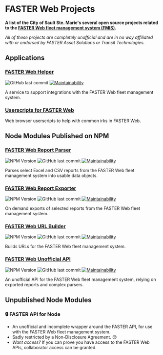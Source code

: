 # FASTER Web Projects

**A list of the City of Sault Ste. Marie's several open source projects related to the [FASTER Web fleet management system (FMIS)](https://fasterasset.com/products/fleet-management-software/).**

_All of these projects are completely unofficial and are in no way affiliated with or endorsed by FASTER Asset Solutions or Transit Technologies._

## Applications

### [FASTER Web Helper](https://github.com/cityssm/faster-web-helper)

![GitHub last commit](https://img.shields.io/github/last-commit/cityssm/faster-web-helper)
[![Maintainability](https://api.codeclimate.com/v1/badges/f30a366c800b38bd9eb7/maintainability)](https://codeclimate.com/github/cityssm/faster-web-helper/maintainability)

A service to support integrations with the FASTER Web fleet management system.

### [Userscripts for FASTER Web](https://cityssm.github.io/userscripts/#userscripts-for-faster-web)

Web browser userscripts to help with common irks in FASTER Web.

## Node Modules Published on NPM

### [FASTER Web Report Parser](https://github.com/cityssm/node-faster-report-parser)

![NPM Version](https://img.shields.io/npm/v/%40cityssm%2Ffaster-report-parser)
![GitHub last commit](https://img.shields.io/github/last-commit/cityssm/node-faster-report-parser)
[![Maintainability](https://api.codeclimate.com/v1/badges/6e4f094e9e2473b3463b/maintainability)](https://codeclimate.com/github/cityssm/node-faster-report-parser/maintainability)

Parses select Excel and CSV reports from the FASTER Web fleet management system into usable data objects.

### [FASTER Web Report Exporter](https://github.com/cityssm/node-faster-report-exporter)

![NPM Version](https://img.shields.io/npm/v/%40cityssm%2Ffaster-report-exporter)
![GitHub last commit](https://img.shields.io/github/last-commit/cityssm/node-faster-report-exporter)
[![Maintainability](https://api.codeclimate.com/v1/badges/43c2a67bb2cb61d6220e/maintainability)](https://codeclimate.com/github/cityssm/node-faster-report-exporter/maintainability)

On demand exports of selected reports from the FASTER Web fleet management system.

### [FASTER Web URL Builder](https://github.com/cityssm/node-faster-url-builder)

![NPM Version](https://img.shields.io/npm/v/%40cityssm%2Ffaster-url-builder)
![GitHub last commit](https://img.shields.io/github/last-commit/cityssm/node-faster-url-builder)
[![Maintainability](https://api.codeclimate.com/v1/badges/e0a774a12da546a21225/maintainability)](https://codeclimate.com/github/cityssm/node-faster-url-builder/maintainability)

Builds URLs for the FASTER Web fleet management system.

### [FASTER Web Unofficial API](https://github.com/cityssm/node-faster-unofficial-api)

![NPM Version](https://img.shields.io/npm/v/%40cityssm%2Ffaster-unofficial-api)
![GitHub last commit](https://img.shields.io/github/last-commit/cityssm/node-faster-unofficial-api)
[![Maintainability](https://api.codeclimate.com/v1/badges/0d91e0c07b4647f628e6/maintainability)](https://codeclimate.com/github/cityssm/node-faster-unofficial-api/maintainability)

An unofficial API for the FASTER Web fleet management system, relying on exported reports and complex parsers.

## Unpublished Node Modules

### 🔒 FASTER API for Node

- An unofficial and incomplete wrapper around the FASTER API, for use with the FASTER Web fleet management system.
- Sadly restricted by a Non-Disclosure Agreement. 😔
- _Want access?_
  If you can prove you have access to the FASTER Web APIs, collaborator access can be granted.
